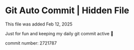 # Git Auto Commit | Hidden File

This file was added Feb 12, 2025

Just for fun and keeping my daily git commit active 🤪

commit number: 2721787
